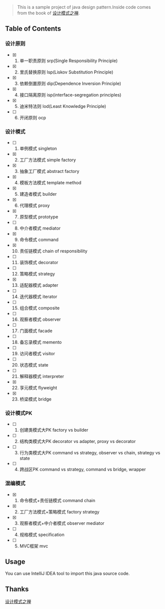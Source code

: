 
> This is a sample project of java design pattern.Inside code comes from the book of [设计模式之禅](https://item.jd.com/11414555.html).

## Table of Contents

### 设计原则

- [x] 1. 单一职责原则 srp(Single Responsibility Principle) 
- [x] 2. 里氏替换原则 lsp(Liskov Substitution Principle)
- [x] 3. 依赖倒置原则 dip(Dependence Inversion Principle)
- [x] 4. 接口隔离原则 isp(interface-segregation principles) 
- [x] 5. 迪米特法则 lod(Least Knowledge Principle) 
- [ ] 6. 开闭原则 ocp

### 设计模式

- [ ] 1. 单例模式 singleton
- [x] 2. 工厂方法模式 simple factory 
- [x] 3. 抽象工厂模式 abstract factory 
- [x] 4. 模板方法模式 template method 
- [x] 5. 建造者模式 builder 
- [x] 6. 代理模式 proxy
- [x] 7. 原型模式 prototype 
- [ ] 8. 中介者模式 mediator
- [x] 9. 命令模式 command 
- [x] 10. 责任链模式 chain of responsibility 
- [ ] 11. 装饰模式 decorator
- [ ] 12. 策略模式 strategy
- [x] 13. 适配器模式 adapter 
- [ ] 14. 迭代器模式 iterator
- [ ] 15. 组合模式 composite
- [ ] 16. 观察者模式 observer
- [ ] 17. 门面模式 facade
- [ ] 18. 备忘录模式 memento
- [ ] 19. 访问者模式 visitor
- [ ] 20. 状态模式 state
- [ ] 21. 解释器模式 interpreter
- [x] 22. 享元模式 flyweight 
- [x] 23. 桥梁模式 bridge 

### 设计模式PK

- [ ] 1. 创建类模式大PK factory vs builder
- [ ] 2. 结构类模式大PK decorator vs adapter, proxy vs decorator
- [ ] 3. 行为类模式大PK command vs strategy, observer vs chain, strategy vs state
- [ ] 4. 跨战区PK command vs strategy, command vs bridge, wrapper

### 混编模式

- [x] 1. 命令模式+责任链模式 command chain 
- [x] 2. 工厂方法模式+策略模式 factory strategy 
- [x] 3. 观察者模式+中介者模式 observer mediator 
- [ ] 4. 规格模式 specification
- [ ] 5. MVC框架 mvc

## Usage

You can use IntelliJ IDEA tool to import this java source code.

## Thanks

[设计模式之禅](https://item.jd.com/11414555.html)
